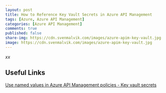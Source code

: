```yaml
---
layout: post
title: How to Reference Key Vault Secrets in Azure API Management
tags: [Azure, Azure API Management]
categories: [Azure API Management]
comments: true
published: false
share-img: https://cdn.svenmalvik.com/images/azure-apim-key-vault.jpg
image: https://cdn.svenmalvik.com/images/azure-apim-key-vault.jpg
---
```


*xx*

## Useful Links

[Use named values in Azure API Management policies - Key vault secrets](https://docs.microsoft.com/en-us/azure/api-management/api-management-howto-properties#key-vault-secrets?WT.mc_id=AZ-MVP-5004080)
